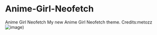 # Anime-Girl-Neofetch
Anime Girl Neofetch My new Anime Girl Neofetch theme. Credits:metozz
![image](https://i.imgur.com/mmUtcxk.png))
